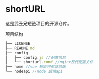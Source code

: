 # shortURL

这是武丑兄短链项目的开源仓库。

项目结构

```js
├── LICENSE
├── README.md
├── config
│   ├── config.js //配置信息
│   └── shorturl.conf //nginx反代配置文件
├── home //vue 短链导航站前端
└── nodeapi //node 后端api
```